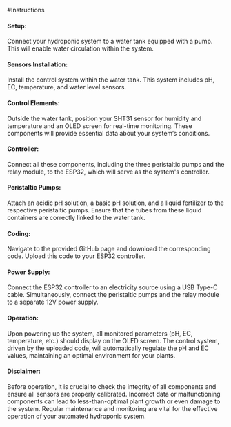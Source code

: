 #Instructions
#### Setup:
Connect your hydroponic system to a water tank equipped with a pump. This will enable water circulation within the system.
#### Sensors Installation:
Install the control system within the water tank. This system includes pH, EC, temperature, and water level sensors.
#### Control Elements:
Outside the water tank, position your SHT31 sensor for humidity and temperature and an OLED screen for real-time monitoring. These components will provide essential data about your system’s conditions.
#### Controller:
Connect all these components, including the three peristaltic pumps and the relay module, to the ESP32, which will serve as the system's controller.
#### Peristaltic Pumps:
Attach an acidic pH solution, a basic pH solution, and a liquid fertilizer to the respective peristaltic pumps. Ensure that the tubes from these liquid containers are correctly linked to the water tank.
#### Coding:
Navigate to the provided GitHub page and download the corresponding code. Upload this code to your ESP32 controller.
#### Power Supply:
Connect the ESP32 controller to an electricity source using a USB Type-C cable. Simultaneously, connect the peristaltic pumps and the relay module to a separate 12V power supply.
#### Operation:
Upon powering up the system, all monitored parameters (pH, EC, temperature, etc.) should display on the OLED screen. The control system, driven by the uploaded code, will automatically regulate the pH and EC values, maintaining an optimal environment for your plants.
#### Disclaimer:
Before operation, it is crucial to check the integrity of all components and ensure all sensors are properly calibrated. Incorrect data or malfunctioning components can lead to less-than-optimal plant growth or even damage to the system. Regular maintenance and monitoring are vital for the effective operation of your automated hydroponic system.
